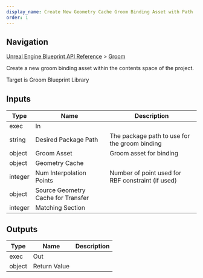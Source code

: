 ```yaml
---
display_name: Create New Geometry Cache Groom Binding Asset with Path
order: 1
---
```

## Navigation

[Unreal Engine Blueprint API Reference](https://dev.epicgames.com/documentation/en-us/unreal-engine/BlueprintAPI) > [Groom](https://dev.epicgames.com/documentation/en-us/unreal-engine/BlueprintAPI/Groom)

Create a new groom binding asset within the contents space of the project.

Target is Groom Blueprint Library

## Inputs

| Type | Name | Description |
| --- | --- | --- |
| exec | In |  |
| string | Desired Package Path | The package path to use for the groom binding |
| object | Groom Asset | Groom asset for binding |
| object | Geometry Cache |  |
| integer | Num Interpolation Points | Number of point used for RBF constraint (if used) |
| object | Source Geometry Cache for Transfer |  |
| integer | Matching Section |  |

## Outputs

| Type | Name | Description |
| --- | --- | --- |
| exec | Out |  |
| object | Return Value |  |
